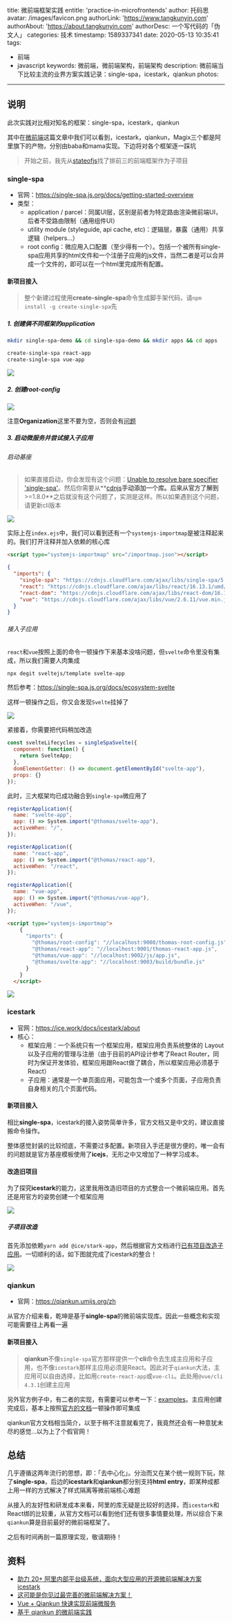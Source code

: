 title: 微前端框架实践
entitle: 'practice-in-microfrontends'
author: 托码思
avatar: /images/favicon.png
authorLink: 'https://www.tangkunyin.com'
authorAbout: 'https://about.tangkunyin.com'
authorDesc: 一个写代码的「伪文人」
categories: 技术
timestamp: 1589337341
date: 2020-05-13 10:35:41
tags:
- 前端
- javascript
keywords: 微前端，微前端架构，前端架构
description: 微前端当下比较主流的业界方案实践记录：single-spa，icestark，qiankun
photos:
---

## 说明

此次实践对比相对知名的框架：single-spa，icestark，qiankun

其中在[微前端](https://shuoit.net/tech/micro-frontends-1588056860.html)这篇文章中我们可以看到，icestark，qiankun，Magix三个都是阿里旗下的产物，分别由baba和mama实现。下边将对各个框架逐一踩坑

> 开始之前，我先从[stateofjs](https://2019.stateofjs.com/front-end-frameworks/)找了排前三的前端框架作为子项目

### single-spa

- 官网：https://single-spa.js.org/docs/getting-started-overview
- 类型：
    + application / parcel：同属UI层，区别是前者为特定路由渲染微前端UI，后者不受路由限制（通用组件UI）
    + utility module (styleguide, api cache, etc)：逻辑层，暴露（通用）共享逻辑（helpers...）
    + root config：微应用入口配置（至少得有一个）。包括一个被所有single-spa应用共享的html文件和一个注册子应用的js文件，当然二者是可以合并成一个文件的，即可以在一个html里完成所有配置。

#### 新项目接入

> 整个新建过程使用**create-single-spa**命令生成脚手架代码，请`npm install -g create-single-spa`先

##### 1. 创建俩不同框架的application

```bash
mkdir single-spa-demo && cd single-spa-demo && mkdir apps && cd apps

create-single-spa react-app
create-single-spa vue-app
```
![](/img/2020/15893705237392.jpg)

##### 2. 创建root-config

![](/img/2020/15898796344044.jpg)

注意**Organization**这里不要为空，否则会有[问题](https://github.com/single-spa/create-single-spa/issues/102)

##### 3. 启动微服务并尝试接入子应用

###### 启动基座

> 如果直接启动，你会发现有这个问题：[Unable to resolve bare specifier 'single-spa'](https://github.com/single-spa/create-single-spa/issues/122)。然后你需要从**[cdnjs](https://cdnjs.com/)**手动添加一个库。后来从官方了解到**>=1.8.0**之后就没有这个问题了，实测是这样。所以如果遇到这个问题，请更新cli版本

![](/img/2020/15899468623500.jpg)

实际上在`index.ejs`中，我们可以看到还有一个`systemjs-importmap`是被注释起来的。我们打开注释并加入依赖的核心库

```html
<script type="systemjs-importmap" src="/importmap.json"></script>
```

```json
{
  "imports": {
    "single-spa": "https://cdnjs.cloudflare.com/ajax/libs/single-spa/5.5.1/umd/single-spa.min.js",
    "react": "https://cdnjs.cloudflare.com/ajax/libs/react/16.13.1/umd/react.production.min.js",
    "react-dom": "https://cdnjs.cloudflare.com/ajax/libs/react-dom/16.13.1/umd/react-dom.production.min.js",
    "vue": "https://cdnjs.cloudflare.com/ajax/libs/vue/2.6.11/vue.min.js"
  }
}
```

###### 接入子应用

`react`和`vue`按照上面的命令一顿操作下来基本没啥问题，但`svelte`命令里没有集成，所以我们需要人肉集成

```bash
npx degit sveltejs/template svelte-app
```

然后参考：https://single-spa.js.org/docs/ecosystem-svelte

这样一顿操作之后，你又会发现`Svelte`挂掉了

![](/img/2020/15900327650573.jpg)

紧接着，你需要把代码稍加改造

```javascript
const svelteLifecycles = singleSpaSvelte({
  component: function() {
    return SvelteApp;
  },
  domElementGetter: () => document.getElementById("svelte-app"),
  props: {}
});
```

此时，三大框架均已成功融合到`single-spa`微应用了

```javascript
registerApplication({
  name: "svelte-app",
  app: () => System.import("@thomas/svelte-app"),
  activeWhen: "/",
});

registerApplication({
  name: "react-app",
  app: () => System.import("@thomas/react-app"),
  activeWhen: "/react",
});

registerApplication({
  name: "vue-app",
  app: () => System.import("@thomas/vue-app"),
  activeWhen: "/vue",
});
```

```html
<script type="systemjs-importmap">
    {
      "imports": {
        "@thomas/root-config": "//localhost:9000/thomas-root-config.js",
        "@thomas/react-app": "//localhost:9001/thomas-react-app.js",
        "@thomas/vue-app": "//localhost:9002/js/app.js",
        "@thomas/svelte-app": "//localhost:9003/build/bundle.js"
      }
    }
  </script>
```

![](/img/2020/15900344790504.jpg)

### icestark

- 官网：https://ice.work/docs/icestark/about
- 核心：
    + 框架应用：一个系统只有一个框架应用，框架应用负责系统整体的 Layout 以及子应用的管理与注册（由于目前的API设计参考了React Router，同时为保证开发体验，框架应用跟React做了耦合，所以框架应用必须基于React）
    + 子应用：通常是一个单页面应用，可能包含一个或多个页面，子应用负责自身相关的几个页面代码。

#### 新项目接入

相比**single-spa**，icestark的接入姿势简单许多，官方文档又是中文的，建议直接搬命令操作。

整体感觉封装的比较彻底，不需要过多配置。新项目入手还是很方便的，唯一会有的问题就是官方基座模板使用了**icejs**，无形之中又增加了一种学习成本。

#### 改造旧项目

为了探究**icestark**的能力，这里我用改造旧项目的方式整合一个微前端应用。首先还是用官方的姿势创建一个框架应用

![](/img/2020/15904965198873.jpg)

##### 子项目改造

首先添加依赖`yarn add @ice/stark-app`，然后根据官方文档进行[已有项目改造子应用](https://ice.work/docs/icestark/guide/child-app)。一切顺利的话，如下图就完成了icestark的整合！

![](/img/2020/15905896307429.jpg)

### qiankun

- 官网：https://qiankun.umijs.org/zh

从官方介绍来看，乾坤是基于**single-spa**的微前端实现库。因此一些概念和实现可能需要往上再看一遍

#### 新项目接入

> **qiankun**不像`single-spa`官方那样提供一个**cli**命令去生成主应用和子应用，也不像`icestark`那样主应用必须是React。因此对于`qiankun`大法，主应用可以自由选择，比如用`create-react-app`或`vue-cli`。此处用`@vue/cli 4.3.1`创建主应用

另外官方例子中，有二者的实现，有需要可以参考一下：[examples](https://github.com/umijs/qiankun/blob/master/examples/main/index.js
)。主应用创建完成后，基本上按照[官方的文档](https://qiankun.umijs.org/zh/guide/getting-started)一顿操作即可集成

qiankun官方文档相当简介，以至于稍不注意就看完了，我竟然还会有一种意犹未尽的感觉...以为上了个假官网！


## 总结

几乎遵循这两年流行的思想，即：「去中心化」。分治而又在某个统一规则下玩，除了**single-spa**，后边的**icestark**和**qiankun**都分别支持**html entry**，即某种成都上用一样的方式解决了样式隔离等微前端核心难题

从接入的友好性和研发成本来看，阿里的库无疑是比较好的选择，而`icestark`和React绑的比较重，从官方文档可以看到他们还有很多事情要处理，所以综合下来`qiankun`算是目前最好的微前端框架了。

之后有时间再剖一篇原理实现，敬请期待！

## 资料


- [助力 20+ 阿里内部平台级系统，面向大型应用的开源微前端解决方案 icestark](https://developer.aliyun.com/article/757143)
- [这可能是你见过最完善的微前端解决方案！](https://www.infoq.cn/article/o6GxRD9iHQOplKICiDDU)
- [Vue + Qiankun 快速实现前端微服务](https://iamtaoxin.com/2020/03/01/vue-qiankun/)
- [基于 qiankun 的微前端实践](https://juejin.im/post/5e85a679e51d4546f27fe2d0)




